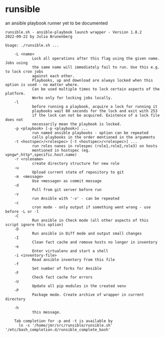 # runsible
an ansible playbook runner yet to be documented

    runsible.sh - ansible-playbook launch wrapper - Version 1.8.2
    2022-09-22 by Julia Brunenberg

    Usage: ./runsible.sh ... 

        -L <name>
                Lock all operations after this flag using the given name. Jobs using 
                the same name will immediately fail to run. Use this e.g. to lock cron jobs
                against each other.
                Playbooks, up and download are always locked when this option is used - no matter where.
                Can be used multiple times to lock certain aspects of the platform.
                Works only for locking jobs locally.
        -l 
                before running a playbook, acquire a lock for running it
                playbooks wait 60 seconds for the lock and exit with 253
                if the lock can not be acquired. Existence of a lock file does not 
                necessarily mean the playbook is locked.
        -p <playbook> [-p <playbook>] ... 
                run named ansible playbooks - option can be repeated
                calls playbooks in the order mentioned in the arguments 
        -t <hostspec>/<rolespec> [-t <hostspec>/<rolespec>] ...
                run roles nanes in rolespec (role1,role2,role3) on hosts
                mentioned in hostspec (eg. vpngw*,http*,specific.host.name)
        -r <rolename>
                create directory structure for new role
        -u
                Upload current state of repository to git
        -m  <message>
                Use <message> as commit message
        -d
                Pull from git server before run
        -v
                run Ansible with '-v' - can be repeated
        -c
                cron mode - only output if something went wrong - use before -L or -l
        -C
                Run ansible in Check mode (all other aspects of this script ignore this option)
        -D
                Run ansible in Diff mode and output small changes
        -I
                Clean fact cache and remove hosts no longer in inventory
        -e
                Enter virtualenv and start a shell
        -i <inventory-file>
                Read ansible inventory from this file
        -f
                Set number of forks for Ansible
        -F
                Check fact cache for errors
        -U
                Update all pip modules in the created venv
        -P
                Package mode. Create archive of wrapper in current directory

        -h
                this message.

        Tab completion for -p and -t is available by
          ln -s '/home/jmr/src/runsible/runsible.sh' '/etc/bash_completion.d/runsible_complete_bash'
